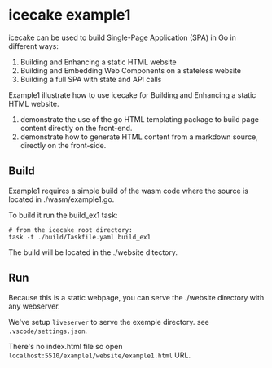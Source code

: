 # icecake example1

icecake can be used to build Single-Page Application (SPA) in Go in different ways:
1. Building and Enhancing a static HTML website
1. Building and Embedding Web Components on a stateless website
1. Building a full SPA with state and API calls

Example1 illustrate how to use icecake for Building and Enhancing a static HTML website.

1. demonstrate the use of the go HTML templating package to build page content directly on the front-end. 
1. demonstrate how to generate HTML content from a markdown source, directly on the front-side.

## Build

Example1 requires a simple build of the wasm code where the source is located in ./wasm/example1.go.

To build it run the build_ex1 task:

```
# from the icecake root directory:
task -t ./build/Taskfile.yaml build_ex1
```

The build will be located in the ./website ditectory.

## Run

Because this is a static webpage, you can serve the ./website directory with any webserver. 

We've setup `liveserver` to serve the exemple directory. see `.vscode/settings.json`.

There's no index.html file so open `localhost:5510/example1/website/example1.html` URL.

